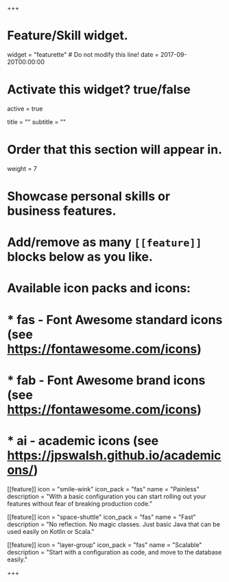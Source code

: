 +++
# Feature/Skill widget.
widget = "featurette"  # Do not modify this line!
date = 2017-09-20T00:00:00

# Activate this widget? true/false
active = true

title = ""
subtitle = ""

# Order that this section will appear in.
weight = 7

# Showcase personal skills or business features.
# 
# Add/remove as many `[[feature]]` blocks below as you like.
# 
# Available icon packs and icons:
# * fas - Font Awesome standard icons (see https://fontawesome.com/icons)
# * fab - Font Awesome brand icons (see https://fontawesome.com/icons)
# * ai - academic icons (see https://jpswalsh.github.io/academicons/)

[[feature]]
  icon = "smile-wink"
  icon_pack = "fas"
  name = "Painless"
  description = "With a basic configuration you can start rolling out your features without fear of breaking production code."

[[feature]]
  icon = "space-shuttle"
  icon_pack = "fas"
  name = "Fast"
  description = "No reflection. No magic classes. Just basic Java that can be used easily on Kotlin or Scala."

[[feature]]
  icon = "layer-group"
  icon_pack = "fas"
  name = "Scalable"
  description = "Start with a configuration as code, and move to the database easily."

+++

